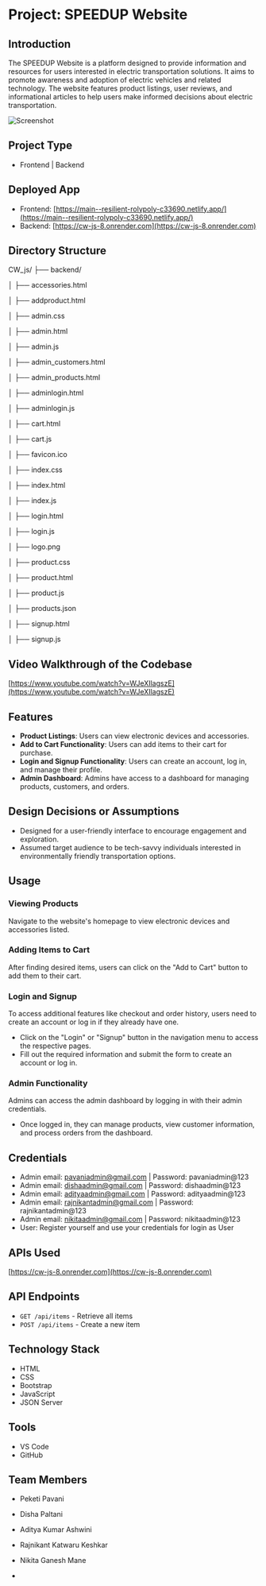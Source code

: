# Project: SPEEDUP Website

## Introduction
The SPEEDUP Website is a platform designed to provide information and resources for users interested in electric transportation solutions. It aims to promote awareness and adoption of electric vehicles and related technology. The website features product listings, user reviews, and informational articles to help users make informed decisions about electric transportation.

![Screenshot](https://github.com/PPavani9178/CW_js/assets/154861374/63d70c7b-4ca2-4354-9189-13468bc46b73)

## Project Type
- Frontend | Backend

## Deployed App
- Frontend: [https://main--resilient-rolypoly-c33690.netlify.app/](https://main--resilient-rolypoly-c33690.netlify.app/)
- Backend: [https://cw-js-8.onrender.com](https://cw-js-8.onrender.com)

## Directory Structure
CW_js/
├── backend/

│ ├── accessories.html

│ ├── addproduct.html

│ ├── admin.css

│ ├── admin.html

│ ├── admin.js

│ ├── admin_customers.html

│ ├── admin_products.html

│ ├── adminlogin.html

│ ├── adminlogin.js

│ ├── cart.html

│ ├── cart.js

│ ├── favicon.ico

│ ├── index.css

│ ├── index.html

│ ├── index.js

│ ├── login.html

│ ├── login.js

│ ├── logo.png

│ ├── product.css

│ ├── product.html

│ ├── product.js

│ ├── products.json

│ ├── signup.html

│ ├── signup.js




## Video Walkthrough of the Codebase
[https://www.youtube.com/watch?v=WJeXIlagszE](https://www.youtube.com/watch?v=WJeXIlagszE)

## Features
- **Product Listings**: Users can view electronic devices and accessories.
- **Add to Cart Functionality**: Users can add items to their cart for purchase.
- **Login and Signup Functionality**: Users can create an account, log in, and manage their profile.
- **Admin Dashboard**: Admins have access to a dashboard for managing products, customers, and orders.

## Design Decisions or Assumptions
- Designed for a user-friendly interface to encourage engagement and exploration.
- Assumed target audience to be tech-savvy individuals interested in environmentally friendly transportation options.

## Usage

### Viewing Products
Navigate to the website's homepage to view electronic devices and accessories listed.

### Adding Items to Cart
After finding desired items, users can click on the "Add to Cart" button to add them to their cart.

### Login and Signup
To access additional features like checkout and order history, users need to create an account or log in if they already have one.
- Click on the "Login" or "Signup" button in the navigation menu to access the respective pages.
- Fill out the required information and submit the form to create an account or log in.

### Admin Functionality
Admins can access the admin dashboard by logging in with their admin credentials.
- Once logged in, they can manage products, view customer information, and process orders from the dashboard.

## Credentials
- Admin email: pavaniadmin@gmail.com | Password: pavaniadmin@123
- Admin email: dishaadmin@gmail.com | Password: dishaadmin@123
- Admin email: adityaadmin@gmail.com | Password: adityaadmin@123
- Admin email: rajnikantadmin@gmail.com | Password: rajnikantadmin@123
- Admin email: nikitaadmin@gmail.com | Password: nikitaadmin@123
- User: Register yourself and use your credentials for login as User

## APIs Used
[https://cw-js-8.onrender.com](https://cw-js-8.onrender.com)

## API Endpoints
- `GET /api/items` - Retrieve all items
- `POST /api/items` - Create a new item

## Technology Stack
- HTML
- CSS
- Bootstrap
- JavaScript
- JSON Server

## Tools
- VS Code
- GitHub

## Team Members
- Peketi Pavani
- Disha Paltani
- Aditya Kumar Ashwini
- Rajnikant Katwaru Keshkar
- Nikita Ganesh Mane


-
